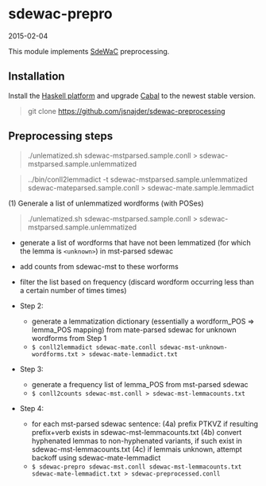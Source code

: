 # sdewac-prepro

2015-02-04

This module implements [SdeWaC](http://www.ims.uni-stuttgart.de/forschung/ressourcen/korpora/sdewac.en.html) preprocessing.

## Installation

Install the [Haskell platform](https://www.haskell.org/platform/) and upgrade [Cabal](https://www.haskell.org/cabal/download.html) to the newest stable version.

> git clone https://github.com/jsnajder/sdewac-preprocessing


## Preprocessing steps


> ./unlematized.sh sdewac-mstparsed.sample.conll > sdewac-mstparsed.sample.unlemmatized

> ../bin/conll2lemmadict -t sdewac-mstparsed.sample.unlemmatized sdewac-mateparsed.sample.conll > sdewac-mate.sample.lemmadict





(1) Generale a list of unlemmatized wordforms (with POSes)

> ./unlematized.sh sdewac-mstparsed.sample.conll > sdewac-mstparsed.sample.unlemmatized

  * generate a list of wordforms that have not been lemmatized (for which the lemma is `<unknown>`) in mst-parsed sdewac
  * add counts from sdewac-mst to these worforms
  * filter the list based on frequency (discard wordform occurring less than a certain number of times times)

* Step 2:
  * generate a lemmatization dictionary (essentially a wordform_POS ⇒ lemma_POS mapping) from mate-parsed sdewac for unknown wordforms from Step 1
  * `$ conll2lemmadict sdewac-mate.conll sdewac-mst-unknown-wordforms.txt > sdewac-mate-lemmadict.txt`

* Step 3:
  * generate a frequency list of lemma_POS from mst-parsed sdewac
  * `$ conll2counts sdewac-mst.conll > sdewac-mst-lemmacounts.txt`

* Step 4:
  * for each mst-parsed sdewac sentence:
    (4a) prefix PTKVZ if resulting prefix+verb exists in sdewac-mst-lemmacounts.txt
    (4b) convert hyphenated lemmas to non-hyphenated variants, if such exist in sdewac-mst-lemmacounts.txt
    (4c) if lemmais unknown, attempt backoff using sdewac-mate-lemmadict
  * `$ sdewac-prepro sdewac-mst.conll sdewac-mst-lemmacounts.txt sdewac-mate-lemmadict.txt > sdewac-preprocessed.conll`

